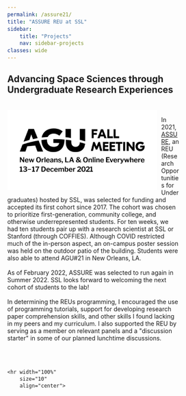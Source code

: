 ```yaml
---
permalink: /assure21/
title: "ASSURE REU at SSL"
sidebar:
    title: "Projects"
    nav: sidebar-projects
classes: wide
---
```




<html>
<head>
<meta name="viewport" content="width=device-width, initial-scale=1">
<style>
* {
  box-sizing: border-box;
}

</style>
</head>
<body>

<h2>Advancing Space Sciences through
Undergraduate Research Experiences</h2>


<br>

<style> 
  img {  
    width: 350px; 
    float: left; 
    margin-right: 10px; 
  } 
</style> 
 
<img src="/assets/images/agu_logo_transparent.jpg" alt = "logo" /> 
<div> 
 
In 2021, <a href="https://multiverse.ssl.berkeley.edu/ASSURE">ASSURE</a>, an REU (Research Opportunities for Undergraduates) hosted by SSL, was selected for funding and accepted its first cohort since 2017. The cohort was chosen to prioritize first-generation, community college, and otherwise underrepresented students. For ten weeks, we had ten students pair up with a research scientist at SSL or Stanford (through COFFIES). Although COVID restricted much of the in-person aspect, an on-campus poster session was held on the outdoor patio of the building. Students were also able to attend AGU#21 in New Orleans, LA. 
<br>
<br>
As of February 2022, ASSURE was selected to run again in Summer 2022. SSL looks forward to welcoming the next cohort of students to the lab! 
<br>
<br>
In determining the REUs programming, I encouraged the use of programming tutorials, support for developing research paper comprehension skills, and other skills I found lacking in my peers and my curriculum. I also supported the REU by serving as a member on relevant panels and a "discussion starter" in some of our planned lunchtime discussions. 

</div> 

<br>

<br>

    <hr width="100%"
        size="10"
        align="center">

 
</body>
</html>